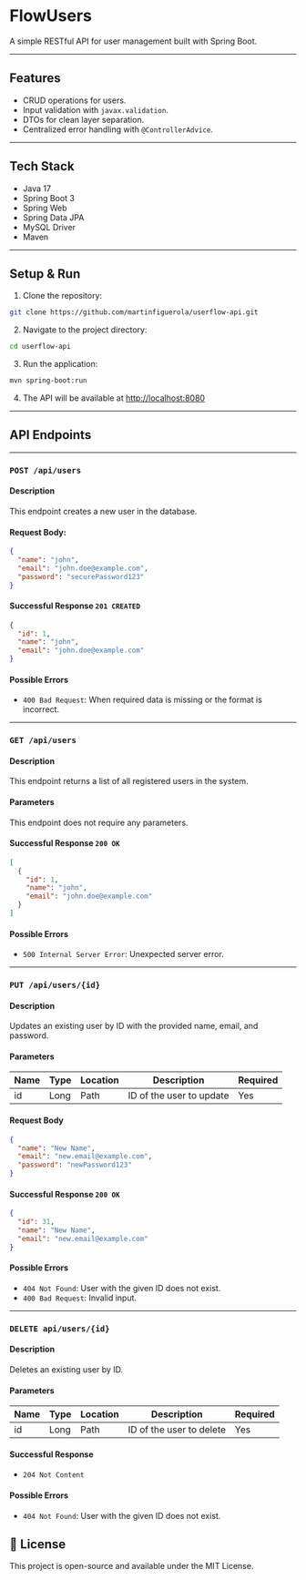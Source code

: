 # FlowUsers

A simple RESTful API for user management built with Spring Boot.

---

## Features

- CRUD operations for users.
- Input validation with `javax.validation`.
- DTOs for clean layer separation.
- Centralized error handling with `@ControllerAdvice`.

---

## Tech Stack

- Java 17
- Spring Boot 3
- Spring Web
- Spring Data JPA
- MySQL Driver
- Maven
---

## Setup & Run

1. Clone the repository:
```bash
git clone https://github.com/martinfiguerola/userflow-api.git
```
2. Navigate to the project directory: 
```bash
cd userflow-api
```
3. Run the application:
```bash
mvn spring-boot:run
```
4. The API will be available at [http://localhost:8080](http://localhost:8080)

---

## API Endpoints

---

### `POST /api/users`

#### Description
This endpoint creates a new user in the database.

#### Request Body:
```json 
{
  "name": "john",
  "email": "john.doe@example.com",
  "password": "securePassword123"
}
```

#### Successful Response `201 CREATED`

```json
{
  "id": 1,
  "name": "john",
  "email": "john.doe@example.com"
}
```

#### Possible Errors 
- `400 Bad Request`: When required data is missing or the format is incorrect.

---

### `GET /api/users`

#### Description
This endpoint returns a list of all registered users in the system.

#### Parameters
This endpoint does not require any parameters.

#### Successful Response `200 OK`

```json
[
  {
    "id": 1,
    "name": "john",
    "email": "john.doe@example.com"
  }
]
```
#### Possible Errors
- `500 Internal Server Error`: Unexpected server error.

---

### `PUT /api/users/{id}`

#### Description
Updates an existing user by ID with the provided name, email, and password.

#### Parameters
| Name | Type | Location | Description              | Required |
|------|------|----------|--------------------------|----------|
| id   | Long | Path     | ID of the user to update | Yes      | 

#### Request Body

```json 
{
  "name": "New Name",
  "email": "new.email@example.com",
  "password": "newPassword123"
}

```

#### Successful Response `200 OK`

```json
{
  "id": 31,
  "name": "New Name",
  "email": "new.email@example.com"
}
```
#### Possible Errors
- `404 Not Found`: User with the given ID does not exist.
- `400 Bad Request`: Invalid input.

---

### `DELETE api/users/{id}`

#### Description
Deletes an existing user by ID.

#### Parameters
| Name | Type | Location | Description              | Required |
|------|------|----------|--------------------------|----------|
| id   | Long | Path     | ID of the user to delete | Yes      | 


#### Successful Response 

- `204 Not Content`

#### Possible Errors 
- `404 Not Found`: User with the given ID does not exist.

## 📄 License
This project is open-source and available under the MIT License.

